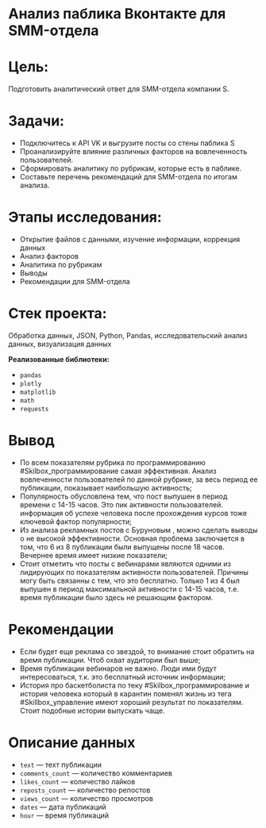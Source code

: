 # Анализ паблика Вконтакте для SMM-отдела

  

# Цель:
Подготовить аналитический ответ для SMM-отдела компании S. 

# Задачи:
- Подключитесь к API VK и выгрузите посты со стены паблика S
- Проанализируйте влияние различных факторов на вовлеченность пользователей.
- Сформировать аналитику по рубрикам, которые есть в паблике. 
- Составьте перечень рекомендаций для SMM-отдела по итогам анализа.
# Этапы исследования:
-  Открытие файлов с данными, изучение информации, коррекция данных
-  Анализ факторов
-  Аналитика по рубрикам
- Выводы
-  Рекомендации для SMM-отдела

# Стек проекта:
Обработка данных,  JSON, Python, Pandas, исследовательский анализ данных, визуализация данных

  
**Реализованные  библиотеки:**

-   `pandas`
-   `plotly`
-   `matplotlib`
-   `math`
-  `requests`


# Вывод

- По всем показателям рубрика по программированию #Skilbox_программирование самая эффективная. Анализ вовлеченности пользователей по данной рубрике, за весь период ее публикации, показывает наибольшую активность; 
- Популярность обусловлена тем, что пост выпушен в период времени с 14-15 часов. Это пик активности пользователей.  информация об успехе человека после прохождения курсов тоже ключевой фактор популярности;
- Из анализа рекламных постов с Буруновым , можно сделать выводы о не высокой эффективности. Основная проблема заключается в том, что 6 из 8 публикации были выпущены после 18 часов. Вечернее время имеет низкие показатели; 
- Стоит отметить что посты с вебинарами являются одними из лидирующих по показателям активности пользователей. Причины могу быть связанны с тем, что это бесплатно. Только 1 из 4 был выпушен в период максимальной активности с 14-15 часов, т.е. время публикации было здесь не решающим фактором.

# Рекомендации 
- Если будет еще реклама со звездой, то внимание стоит обратить на время публикации. Чтоб охват аудитории был выше;
- Время публикации вебинаров не важно. Люди ими будут интересоваться, т.к. это бесплатный источник информации;
- История про баскетболиста по теку #Skilbox_программирование и история человека который в карантин поменял жизнь из тега #Skillbox_управление имеют хороший результат по показателям. Стоит подобные истории выпускать чаще.

# Описание данных

-   `text`  — техт публикации 
-   `comments_count`  — количество комментариев
-   `likes_count` — количество лайков
-   `reposts_count`  — количество репостов
-   `views_count`  — количество просмотров
-   `dates`  — дата публикаций
-   `hour`  — время публикаций
